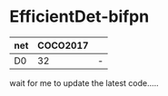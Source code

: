 # EfficientDet-bifpn

| net | COCO2017 | |
| ---- | ---- | ---- |
| D0 |  32| -|



wait for me to update the latest code.....

